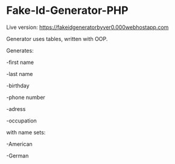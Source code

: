 # Fake-Id-Generator-PHP

Live version: https://fakeidgeneratorbyver0.000webhostapp.com

Generator uses tables, written with OOP.


Generates: 

-first name 

-last name 

-birthday

-phone number 

-adress

-occupation


with name sets:

-American

-German
